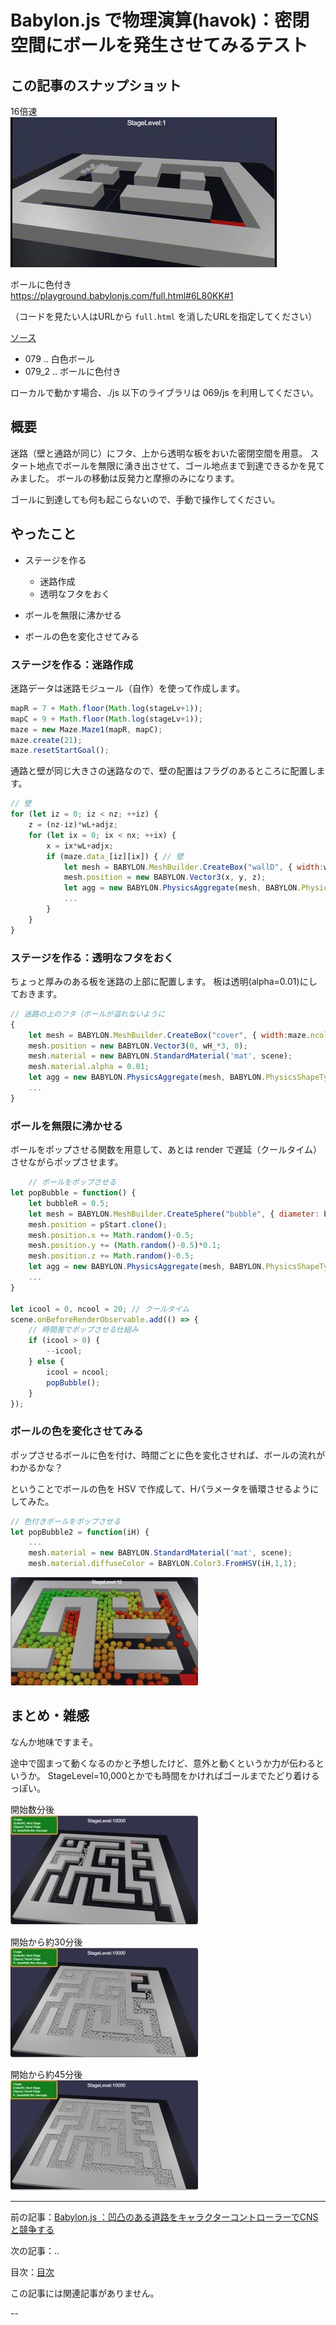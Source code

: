 # Babylon.js で物理演算(havok)：密閉空間にボールを発生させてみるテスト

## この記事のスナップショット

16倍速  
![](079/pic/079_ss_10x16.gif)

ボールに色付き  
https://playground.babylonjs.com/full.html#6L80KK#1

（コードを見たい人はURLから `full.html` を消したURLを指定してください）

[ソース](079/)

- 079   .. 白色ボール  
- 079_2 .. ボールに色付き

ローカルで動かす場合、./js 以下のライブラリは 069/js を利用してください。

## 概要

迷路（壁と通路が同じ）にフタ、上から透明な板をおいた密閉空間を用意。
スタート地点でボールを無限に湧き出させて、ゴール地点まで到達できるかを見てみました。
ボールの移動は反発力と摩擦のみになります。

ゴールに到達しても何も起こらないので、手動で操作してください。

## やったこと

- ステージを作る
  - 迷路作成
  - 透明なフタをおく

- ボールを無限に沸かせる

- ボールの色を変化させてみる


### ステージを作る：迷路作成

迷路データは迷路モジュール（自作）を使って作成します。

```js
mapR = 7 + Math.floor(Math.log(stageLv+1));
mapC = 9 + Math.floor(Math.log(stageLv+1));
maze = new Maze.Maze1(mapR, mapC);
maze.create(21);
maze.resetStartGoal();
```

通路と壁が同じ大きさの迷路なので、壁の配置はフラグのあるところに配置します。

```js
// 壁
for (let iz = 0; iz < nz; ++iz) {
    z = (nz-iz)*wL+adjz;
    for (let ix = 0; ix < nx; ++ix) {
        x = ix*wL+adjx;
        if (maze.data_[iz][ix]) { // 壁
            let mesh = BABYLON.MeshBuilder.CreateBox("wallD", { width:wL, height:wH, depth:wL }, scene);
            mesh.position = new BABYLON.Vector3(x, y, z);
            let agg = new BABYLON.PhysicsAggregate(mesh, BABYLON.PhysicsShapeType.BOX, { mass: 0.0, restitution:0.05}, scene);
            ...
        }
    }
}
```

### ステージを作る：透明なフタをおく

ちょっと厚みのある板を迷路の上部に配置します。
板は透明(alpha=0.01)にしておきます。

```js
// 迷路の上のフタ（ボールが溢れないように
{
    let mesh = BABYLON.MeshBuilder.CreateBox("cover", { width:maze.ncol_*wL, height:wH, depth:maze.nrow_*wL }, scene);
    mesh.position = new BABYLON.Vector3(0, wH_*3, 0);
    mesh.material = new BABYLON.StandardMaterial('mat', scene);
    mesh.material.alpha = 0.01;
    let agg = new BABYLON.PhysicsAggregate(mesh, BABYLON.PhysicsShapeType.BOX, { mass: 0.0, restitution:0.05}, scene);
    ...
}
```

### ボールを無限に沸かせる

ボールをポップさせる関数を用意して、あとは render で遅延（クールタイム）させながらポップさせます。

```js
    // ボールをポップさせる
let popBubble = function() {
    let bubbleR = 0.5;
    let mesh = BABYLON.MeshBuilder.CreateSphere("bubble", { diameter: bubbleR}, scene);
    mesh.position = pStart.clone();
    mesh.position.x += Math.random()-0.5;
    mesh.position.y += (Math.random()-0.5)*0.1;
    mesh.position.z += Math.random()-0.5;
    let agg = new BABYLON.PhysicsAggregate(mesh, BABYLON.PhysicsShapeType.SPHERE, { mass: 0.1, restitution:0.05}, scene);
    ...
}

let icool = 0, ncool = 20; // クールタイム
scene.onBeforeRenderObservable.add(() => {
    // 時間差でポップさせる仕組み
    if (icool > 0) {
        --icool;
    } else {
        icool = ncool;
        popBubble();
    }
});
```

### ボールの色を変化させてみる

ポップさせるボールに色を付け、時間ごとに色を変化させれば、ボールの流れがわかるかな？

ということでボールの色を HSV で作成して、Hパラメータを循環させるようにしてみた。

```js
// 色付きボールをポップさせる
let popBubble2 = function(iH) {
    ...
    mesh.material = new BABYLON.StandardMaterial('mat', scene);
    mesh.material.diffuseColor = BABYLON.Color3.FromHSV(iH,1,1);
```

![](079/pic/079_ss_20.jpg)


## まとめ・雑感

なんか地味ですまそ。

途中で固まって動くなるのかと予想したけど、意外と動くというか力が伝わるというか。
StageLevel=10,000とかでも時間をかければゴールまでたどり着けるっぽい。


開始数分後  
![](079/pic/079_ss_90.jpg)

開始から約30分後  
![](079/pic/079_ss_91.jpg)

開始から約45分後  
![](079/pic/079_ss_92.jpg)

------------------------------------------------------------

前の記事：[Babylon.js ：凹凸のある道路をキャラクターコントローラーでCNSと競争する](078.md)

次の記事：..


目次：[目次](000.md)

この記事には関連記事がありません。

--
